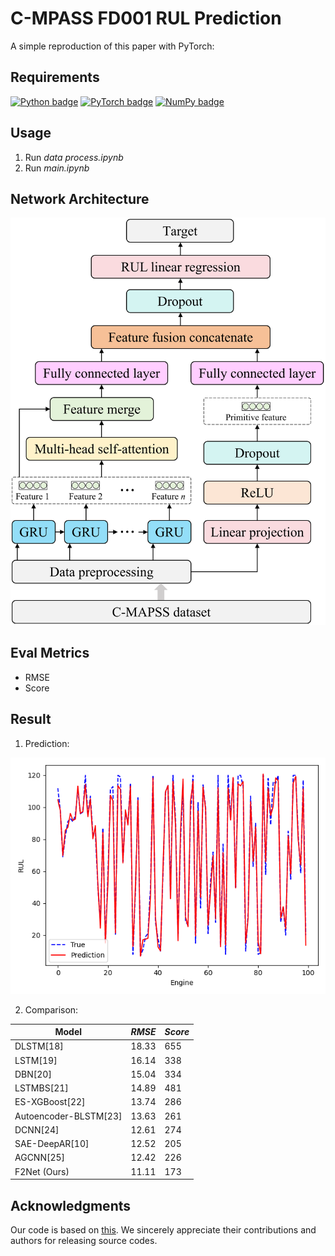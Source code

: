 # C-MPASS FD001 RUL Prediction

A simple reproduction of this paper with PyTorch:

## Requirements

[![Python badge](https://img.shields.io/badge/Python-3.10-blue.svg)](https://www.python.org/)
[![PyTorch badge](https://img.shields.io/badge/PyTorch-1.12.1-green.svg)](https://pytorch.org/)
[![NumPy badge](https://img.shields.io/badge/Numpy-1.21.6-yellow.svg)](https://numpy.org/)  

## Usage

1. Run *data process.ipynb*
2. Run *main.ipynb*

## Network Architecture

![Structure_00](./Fig/structure.png)

## Eval Metrics

- RMSE
- Score

## Result

1. Prediction:

![1702188177992](./Fig/prediction.png)

2. Comparison:

| Model                 | *RMSE* | *Score* |
| --------------------- | ------ | ------- |
| DLSTM[18]             | 18.33  | 655     |
| LSTM[19]              | 16.14  | 338     |
| DBN[20]               | 15.04  | 334     |
| LSTMBS[21]            | 14.89  | 481     |
| ES-XGBoost[22]        | 13.74  | 286     |
| Autoencoder-BLSTM[23] | 13.63  | 261     |
| DCNN[24]              | 12.61  | 274     |
| SAE-DeepAR[10]        | 12.52  | 205     |
| AGCNN[25]             | 12.42  | 226     |
| F2Net (Ours)          | 11.11  | 173     |

## Acknowledgments

Our code is based on [this](https://github.com/zhmou/Turbofan-engine-RUL-prediction). We sincerely appreciate their contributions and authors for releasing source codes. 

